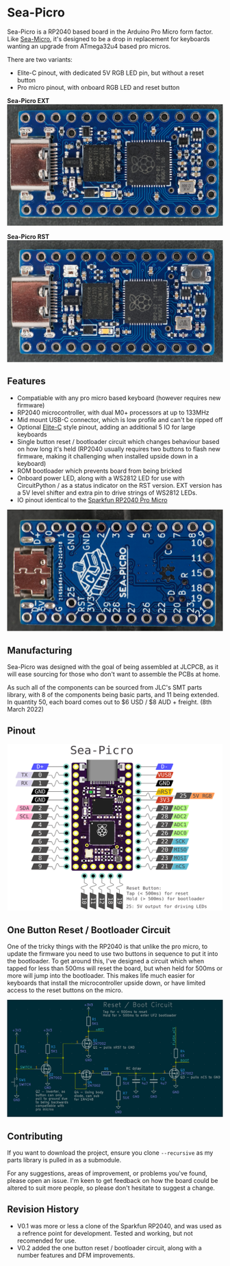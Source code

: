 # Sea-Picro

Sea-Picro is a RP2040 based board in the Arduino Pro Micro form factor. Like [Sea-Micro](https://github.com/joshajohnson/sea-micro#sea-micro), it's designed to be a drop in replacement for keyboards wanting an upgrade from ATmega32u4 based pro micros.

There are two variants:
- Elite-C pinout, with dedicated 5V RGB LED pin, but without a reset button
- Pro micro pinout, with onboard RGB LED and reset button

**Sea-Picro EXT**
![top of pcb render](documentation/sea-picro-ext-top.JPG)

**Sea-Picro RST**
![top of pcb render](documentation/sea-picro-rst-top.JPG)

## Features
- Compatiable with any pro micro based keyboard (however requires new firmware)
- RP2040 microcontroller, with dual M0+ processors at up to 133MHz
- Mid mount USB-C connector, which is low profile and can't be ripped off
- Optional [Elite-C](https://deskthority.net/wiki/Elite-C) style pinout, adding an additional 5 IO for large keyboards
- Single button reset / bootloader circuit which changes behaviour based on how long it's held (RP2040 usually requires two buttons to flash new firmware, making it challenging when installed upside down in a keyboard)
- ROM bootloader which prevents board from being bricked
- Onboard power LED, along with a WS2812 LED for use with CircuitPython / as a status indicator on the RST version. EXT version has a 5V level shifter and extra pin to drive strings of WS2812 LEDs.
- IO pinout identical to the [Sparkfun RP2040 Pro Micro](https://www.sparkfun.com/products/18288)

![bottom of pcb render](documentation/sea-picro-ext-bot.JPG)

## Manufacturing
Sea-Picro was designed with the goal of being assembled at JLCPCB, as it will ease sourcing for those who don't want to assemble the PCBs at home.

As such all of the components can be sourced from JLC's SMT parts library, with 8 of the components being basic parts, and 11 being extended. In quantity 50, each board comes out to $6 USD / $8 AUD + freight. (8th March 2022)

## Pinout
![annotated pinout of PCB](documentation/pinout/sea-picro-pinout.png)

## One Button Reset / Bootloader Circuit

One of the tricky things with the RP2040 is that unlike the pro micro, to update the firmware you need to use two buttons in sequence to put it into the bootloader. To get around this, I've designed a circuit which when tapped for less than 500ms will reset the board, but when held for 500ms or more will jump into the bootloader. This makes life much easier for keyboards that install the microcontroller upside down, or have limited access to the reset buttons on the micro.

![reset circuit schematic](documentation/reset-circuit.png)

## Contributing

If you want to download the project, ensure you clone `--recursive` as my parts library is pulled in as a submodule.

For any suggestions, areas of improvement, or problems you've found, please open an issue. I'm keen to get feedback on how the board could be altered to suit more people, so please don't hesitate to suggest a change.

## Revision History
- V0.1 was more or less a clone of the Sparkfun RP2040, and was used as a refrence point for development. Tested and working, but not recomended for use.
- V0.2 added the one button reset / bootloader circuit, along with a number features and DFM improvements.
